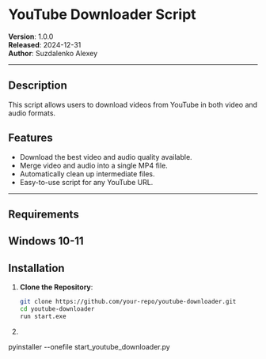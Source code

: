 # YouTube Downloader Script

**Version**: 1.0.0  
**Released**: 2024-12-31  
**Author**: Suzdalenko Alexey  

---

## Description

This script allows users to download videos from YouTube in both video and audio formats.

## Features

- Download the best video and audio quality available.
- Merge video and audio into a single MP4 file.
- Automatically clean up intermediate files.
- Easy-to-use script for any YouTube URL.

---

## Requirements

Windows 10-11
---

## Installation

1. **Clone the Repository**:

   ```bash
   git clone https://github.com/your-repo/youtube-downloader.git
   cd youtube-downloader
   run start.exe


2.
pyinstaller --onefile start_youtube_downloader.py
